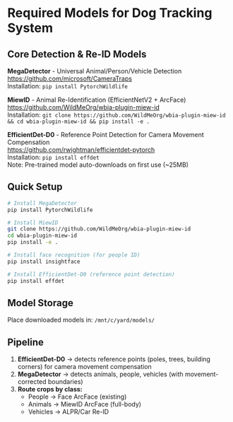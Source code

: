 # Required Models for Dog Tracking System

## Core Detection & Re-ID Models

**MegaDetector** - Universal Animal/Person/Vehicle Detection  
https://github.com/microsoft/CameraTraps  
Installation: `pip install PytorchWildlife`

**MiewID** - Animal Re-Identification (EfficientNetV2 + ArcFace)  
https://github.com/WildMeOrg/wbia-plugin-miew-id  
Installation: `git clone https://github.com/WildMeOrg/wbia-plugin-miew-id && cd wbia-plugin-miew-id && pip install -e .`

**EfficientDet-D0** - Reference Point Detection for Camera Movement Compensation  
https://github.com/rwightman/efficientdet-pytorch  
Installation: `pip install effdet`  
Note: Pre-trained model auto-downloads on first use (~25MB)

## Quick Setup
```bash
# Install MegaDetector
pip install PytorchWildlife

# Install MiewID
git clone https://github.com/WildMeOrg/wbia-plugin-miew-id
cd wbia-plugin-miew-id
pip install -e .

# Install face recognition (for people ID)
pip install insightface

# Install EfficientDet-D0 (reference point detection)
pip install effdet
```

## Model Storage
Place downloaded models in: `/mnt/c/yard/models/`

## Pipeline
1. **EfficientDet-D0** → detects reference points (poles, trees, building corners) for camera movement compensation
2. **MegaDetector** → detects animals, people, vehicles (with movement-corrected boundaries)
3. **Route crops by class:**
   - People → Face ArcFace (existing)
   - Animals → MiewID ArcFace (full-body)
   - Vehicles → ALPR/Car Re-ID